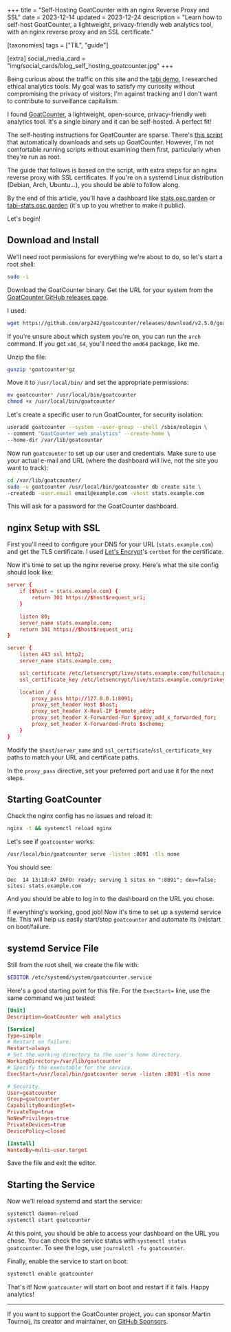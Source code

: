 +++
title = "Self-Hosting GoatCounter with an nginx Reverse Proxy and SSL"
date = 2023-12-14
updated = 2023-12-24
description = "Learn how to self-host GoatCounter, a lightweight, privacy-friendly web analytics tool, with an nginx reverse proxy and an SSL certificate."

[taxonomies]
tags = ["TIL", "guide"]

[extra]
social_media_card = "img/social_cards/blog_self_hosting_goatcounter.jpg"
+++

Being curious about the traffic on this site and the [tabi demo](https://welpo.github.io/tabi/), I researched ethical analytics tools. My goal was to satisfy my curiosity without compromising the privacy of visitors; I'm against tracking and I don't want to contribute to surveillance capitalism.

I found [GoatCounter](https://www.goatcounter.com/), a lightweight, open-source, privacy-friendly web analytics tool. It's a single binary and it can be self-hosted. A perfect fit!

The self-hosting instructions for GoatCounter are sparse. There's [this script](https://actually.fyi/posts/goatcounter-vps/) that automatically downloads and sets up GoatCounter. However, I'm not comfortable running scripts without examining them first, particularly when they're run as root.

The guide that follows is based on the script, with extra steps for an nginx reverse proxy with SSL certificates. If you're on a systemd Linux distribution (Debian, Arch, Ubuntu…), you should be able to follow along.

By the end of this article, you'll have a dashboard like [stats.osc.garden](https://stats.osc.garden/) or [tabi-stats.osc.garden](https://tabi-stats.osc.garden/) (it's up to you whether to make it public).

Let's begin!

## Download and Install

We'll need root permissions for everything we're about to do, so let's start a root shell:

```bash
sudo -i
```

Download the GoatCounter binary. Get the URL for your system from the [GoatCounter GitHub releases page](https://github.com/arp242/goatcounter/releases).

I used:

```bash
wget https://github.com/arp242/goatcounter/releases/download/v2.5.0/goatcounter-v2.5.0-linux-amd64.gz
```

If you're unsure about which system you're on, you can run the `arch` command. If you get `x86_64`, you'll need the `amd64` package, like me.

Unzip the file:

```bash
gunzip *goatcounter*gz
```

Move it to `/usr/local/bin/` and set the appropriate permissions:

```bash
mv goatcounter* /usr/local/bin/goatcounter
chmod +x /usr/local/bin/goatcounter
```

Let's create a specific user to run GoatCounter, for security isolation:

```bash
useradd goatcounter --system --user-group --shell /sbin/nologin \
--comment "GoatCounter web analytics" --create-home \
--home-dir /var/lib/goatcounter
```

Now run `goatcounter` to set up our user and credentials. Make sure to use your actual e-mail and URL (where the dashboard will live, not the site you want to track):

```bash
cd /var/lib/goatcounter/
sudo -u goatcounter /usr/local/bin/goatcounter db create site \
-createdb -user.email email@example.com -vhost stats.example.com
```

This will ask for a password for the GoatCounter dashboard.

## nginx Setup with SSL

First you'll need to configure your DNS for your URL (`stats.example.com`) and get the TLS certificate. I used [Let's Encrypt](https://letsencrypt.org/)'s `certbot` for the certificate.

Now it's time to set up the nginx reverse proxy. Here's what the site config should look like:

```conf
server {
    if ($host = stats.example.com) {
        return 301 https://$host$request_uri;
    }

    listen 80;
    server_name stats.example.com;
    return 301 https://$host$request_uri;
}

server {
    listen 443 ssl http2;
    server_name stats.example.com;

    ssl_certificate /etc/letsencrypt/live/stats.example.com/fullchain.pem;
    ssl_certificate_key /etc/letsencrypt/live/stats.example.com/privkey.pem;

    location / {
        proxy_pass http://127.0.0.1:8091;
        proxy_set_header Host $host;
        proxy_set_header X-Real-IP $remote_addr;
        proxy_set_header X-Forwarded-For $proxy_add_x_forwarded_for;
        proxy_set_header X-Forwarded-Proto $scheme;
    }
}
```

Modify the `$host`/`server_name` and `ssl_certificate`/`ssl_certificate_key` paths to match your URL and certificate paths.

In the `proxy_pass` directive, set your preferred port and use it for the next steps.

## Starting GoatCounter

Check the nginx config has no issues and reload it:

```bash
nginx -t && systemctl reload nginx
```

Let's see if `goatcounter` works:

```bash
/usr/local/bin/goatcounter serve -listen :8091 -tls none
```

You should see:

```text
Dec  14 13:18:47 INFO: ready; serving 1 sites on ":8091"; dev=false; sites: stats.example.com
```

And you should be able to log in to the dashboard on the URL you chose.

If everything's working, good job! Now it's time to set up a systemd service file. This will help us easily start/stop `goatcounter` and automate its (re)start on boot/failure.

## systemd Service File

Still from the root shell, we create the file with:

```bash
$EDITOR /etc/systemd/system/goatcounter.service
```

Here's a good starting point for this file. For the `ExecStart=` line, use the same command we just tested:

```conf
[Unit]
Description=GoatCounter web analytics

[Service]
Type=simple
# Restart on failure.
Restart=always
# Set the working directory to the user's home directory.
WorkingDirectory=/var/lib/goatcounter
# Specify the executable for the service.
ExecStart=/usr/local/bin/goatcounter serve -listen :8091 -tls none

# Security.
User=goatcounter
Group=goatcounter
CapabilityBoundingSet=
PrivateTmp=true
NoNewPrivileges=true
PrivateDevices=true
DevicePolicy=closed

[Install]
WantedBy=multi-user.target
```

Save the file and exit the editor.

## Starting the Service

Now we'll reload systemd and start the service:

```bash
systemctl daemon-reload
systemctl start goatcounter
```

At this point, you should be able to access your dashboard on the URL you chose. You can check the service status with `systemctl status goatcounter`. To see the logs, use `journalctl -fu goatcounter`.

Finally, enable the service to start on boot:

```bash
systemctl enable goatcounter
```

That's it! Now `goatcounter` will start on boot and restart if it fails. Happy analytics!

---

If you want to support the GoatCounter project, you can sponsor Martin Tournoij, its creator and maintainer, on [GitHub Sponsors](https://github.com/sponsors/arp242).
